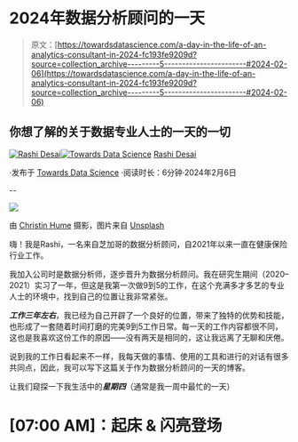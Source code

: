 # 2024年数据分析顾问的一天

> 原文：[https://towardsdatascience.com/a-day-in-the-life-of-an-analytics-consultant-in-2024-fc193fe9209d?source=collection_archive---------5-----------------------#2024-02-06](https://towardsdatascience.com/a-day-in-the-life-of-an-analytics-consultant-in-2024-fc193fe9209d?source=collection_archive---------5-----------------------#2024-02-06)

## 你想了解的关于数据专业人士的一天的一切

[](https://rashidesai2424.medium.com/?source=post_page---byline--fc193fe9209d--------------------------------)[![Rashi Desai](../Images/0a706eb6bb2407c83c67a874e3747e36.png)](https://rashidesai2424.medium.com/?source=post_page---byline--fc193fe9209d--------------------------------)[](https://towardsdatascience.com/?source=post_page---byline--fc193fe9209d--------------------------------)[![Towards Data Science](../Images/a6ff2676ffcc0c7aad8aaf1d79379785.png)](https://towardsdatascience.com/?source=post_page---byline--fc193fe9209d--------------------------------) [Rashi Desai](https://rashidesai2424.medium.com/?source=post_page---byline--fc193fe9209d--------------------------------)

·发布于 [Towards Data Science](https://towardsdatascience.com/?source=post_page---byline--fc193fe9209d--------------------------------) ·阅读时长：6分钟·2024年2月6日

--

![](../Images/0181ebfbff2dfe827f6c44161add5fcf.png)

由 [Christin Hume](https://unsplash.com/@christinhumephoto?utm_content=creditCopyText&utm_medium=referral&utm_source=unsplash) 摄影，图片来自 [Unsplash](https://unsplash.com/photos/person-sitting-front-of-laptop-mfB1B1s4sMc?utm_content=creditCopyText&utm_medium=referral&utm_source=unsplash)

嗨！我是Rashi，一名来自芝加哥的数据分析顾问，自2021年以来一直在健康保险行业工作。

我加入公司时是数据分析师，逐步晋升为数据分析顾问。我在研究生期间（2020–2021）实习了一年，但这是我第一次做9到5的工作，在这个充满多才多艺的专业人士的环境中，找到自己的位置让我非常紧张。

***工作三年左右***，我已经为自己开辟了一个良好的位置，带来了独特的优势和技能，也形成了一套随着时间打磨的完美9到5工作日常。每一天的工作内容都很不同，这也是我喜欢这份工作的原因——没有两天是相同的，这让我远离了无聊和厌倦。

说到我的工作日看起来不一样，我每天做的事情、使用的工具和进行的对话有很多共同点，因此，我可以写下这篇关于作为数据分析顾问的一天的博客。

让我们窥探一下我生活中的***星期四***（通常是我一周中最忙的一天）

# [07:00 AM]：起床 & 闪亮登场

